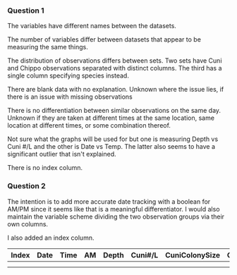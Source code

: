 ### Question 1

The variables have different names between the datasets. 

The number of variables differ between datasets that appear to be measuring the same things.

The distribution of observations differs between sets. Two sets have Cuni and Chippo observations separated with distinct columns. The third has a single column specifying species instead.

There are blank data with no explanation. Unknown where the issue lies, if there is an issue with missing observations

There is no differentiation between similar observations on the same day. Unknown if they are taken at different times at the same location, same location at different times, or some combination thereof.

Not sure what the graphs will be used for but one is measuring Depth vs Cuni #/L and the other is Date vs Temp. The latter also seems to have a significant outlier that isn't explained. 

There is no index column.

### Question 2

The intention is to add more accurate date tracking with a boolean for AM/PM since it seems like that is a meaningful differentiator. I would also maintain the variable scheme dividing the two observation groups via their own columns.

I also added an index column.

| Index | Date | Time | AM | Depth | Cuni#/L | CuniColonySize | Chippo#/L | ChippoColonySize | Chla | Temp |
|-------|------|------|----|-------|---------|----------------|-----------|------------------|------|------|
|       |      |      |    |       |         |                |           |                  |      |      |
|       |      |      |    |       |         |                |           |                  |      |      |
